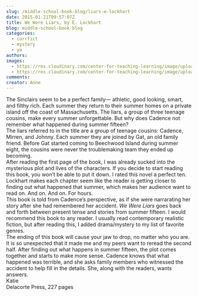 ```yaml
---
slug: /middle-school-book-blog/liars-e-lockhart
date: 2015-01-21T09:57:07Z
title: We Were Liars, by E. Lockhart 
blog: middle-school-book-blog
categories:
  - currfict
  - mystery
  - ya
authors:
images:
  - https://res.cloudinary.com/center-for-teaching-learning/image/upload/v1637513785/16143347-198x300.jpg.jpg
  - https://res.cloudinary.com/center-for-teaching-learning/image/upload/v1637513786/16143347.jpg.jpg
comments:
creator: Anne
---
```


 The Sinclairs seem to be a perfect family— athletic, good looking, smart, and filthy rich. Each summer they return to their summer homes on a private island off the coast of Massachusetts. The liars, a group of three teenage cousins, make every summer unforgettable. But why does Cadence not remember what happened during summer fifteen?<br />The liars referred to in the title are a group of teenage cousins: Cadence, Mirren, and Johnny. Each summer they are joined by Gat, an old family friend. Before Gat started coming to Beechwood Island during summer eight, the cousins were never the troublemaking team they ended up becoming.<br />After reading the first page of the book, I was already sucked into the mysterious plot and lives of the characters. If you decide to start reading this book, you won’t be able to put it down. I rated this novel a perfect ten. Lockhart makes each chapter seem like the reader is getting closer to finding out what happened that summer, which makes her audience want to read on. And on. And on. For hours.<br />This book is told from Cadence’s perspective, as if she were narrarating her story after she had remembered her accident. <em>We Were Liars</em> goes back and forth between present tense and stories from summer fifteen. I would recommend this book to any reader. I usually read contemporary realistic fiction, but after reading this, I added drama/mystery to my list of favorite genres.<br />The ending of this book will cause your jaw to drop, no matter who you are. It is so unexpected that it made me and my peers want to reread the second half. After finding out what happens in summer fifteen, the plot comes together and starts to make more sense. Cadence knows that what happened was terrible, and she asks family members who witnessed the accident to help fill in the details. She, along with the readers, wants answers.<br />Katie<br />Delacorte Press, 227 pages<br /> 
